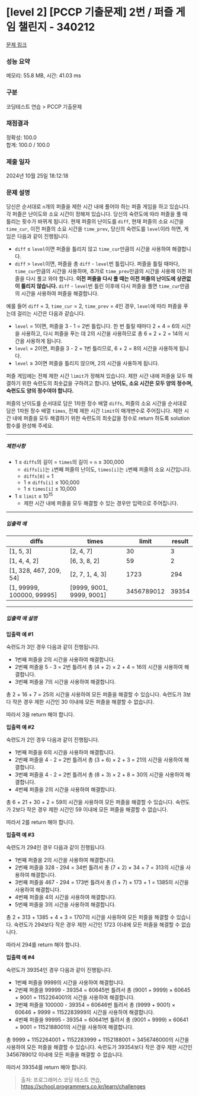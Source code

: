# [level 2] [PCCP 기출문제] 2번 / 퍼즐 게임 챌린지 - 340212 

[문제 링크](https://school.programmers.co.kr/learn/courses/30/lessons/340212?language=javascript) 

### 성능 요약

메모리: 55.8 MB, 시간: 41.03 ms

### 구분

코딩테스트 연습 > PCCP 기출문제

### 채점결과

정확성: 100.0<br/>합계: 100.0 / 100.0

### 제출 일자

2024년 10월 25일 18:12:18

### 문제 설명

<p>당신은 순서대로 <code>n</code>개의 퍼즐을 제한 시간 내에 풀어야 하는 퍼즐 게임을 하고 있습니다. 각 퍼즐은 난이도와 소요 시간이 정해져 있습니다. 당신의 숙련도에 따라 퍼즐을 풀 때 틀리는 횟수가 바뀌게 됩니다. 현재 퍼즐의 난이도를 <code>diff</code>, 현재 퍼즐의 소요 시간을 <code>time_cur</code>, 이전 퍼즐의 소요 시간을 <code>time_prev</code>, 당신의 숙련도를 <code>level</code>이라 하면, 게임은 다음과 같이 진행됩니다.</p>

<ul>
<li><code>diff</code> ≤ <code>level</code>이면 퍼즐을 틀리지 않고 <code>time_cur</code>만큼의 시간을 사용하여 해결합니다.</li>
<li><code>diff</code> &gt; <code>level</code>이면, 퍼즐을 총 <code>diff</code> - <code>level</code>번 틀립니다. 퍼즐을 틀릴 때마다, <code>time_cur</code>만큼의 시간을 사용하며, 추가로 <code>time_prev</code>만큼의 시간을 사용해 이전 퍼즐을 다시 풀고 와야 합니다. <strong>이전 퍼즐을 다시 풀 때는 이전 퍼즐의 난이도에 상관없이 틀리지 않습니다.</strong> <code>diff</code> - <code>level</code>번 틀린 이후에 다시 퍼즐을 풀면 <code>time_cur</code>만큼의 시간을 사용하여 퍼즐을 해결합니다.</li>
</ul>

<p>예를 들어 <code>diff</code> = 3, <code>time_cur</code> = 2, <code>time_prev</code> = 4인 경우, <code>level</code>에 따라 퍼즐을 푸는데 걸리는 시간은 다음과 같습니다.</p>

<ul>
<li><code>level</code> = 1이면, 퍼즐을 3 - 1 = 2번 틀립니다. 한 번 틀릴 때마다 2 + 4 = 6의 시간을 사용하고, 다시 퍼즐을 푸는 데 2의 시간을 사용하므로 총 6 × 2 + 2 = 14의 시간을 사용하게 됩니다.</li>
<li><code>level</code> = 2이면, 퍼즐을 3 - 2 = 1번 틀리므로, 6 + 2 = 8의 시간을 사용하게 됩니다.</li>
<li><code>level</code> ≥ 3이면 퍼즐을 틀리지 않으며, 2의 시간을 사용하게 됩니다.</li>
</ul>

<p>퍼즐 게임에는 전체 제한 시간 <code>limit</code>가 정해져 있습니다. 제한 시간 내에 퍼즐을 모두 해결하기 위한 숙련도의 최솟값을 구하려고 합니다. <strong>난이도, 소요 시간은 모두 양의 정수며, 숙련도도 양의 정수여야 합니다.</strong></p>

<p>퍼즐의 난이도를 순서대로 담은 1차원 정수 배열 <code>diffs</code>, 퍼즐의 소요 시간을 순서대로 담은 1차원 정수 배열 <code>times</code>, 전체 제한 시간 <code>limit</code>이 매개변수로 주어집니다. 제한 시간 내에 퍼즐을 모두 해결하기 위한 숙련도의 최솟값을 정수로 return 하도록 solution 함수를 완성해 주세요.</p>

<hr>

<h5>제한사항</h5>

<ul>
<li>1 ≤ <code>diffs</code>의 길이 = <code>times</code>의 길이 = <code>n</code> ≤ 300,000

<ul>
<li><code>diffs[i]</code>는 <code>i</code>번째 퍼즐의 난이도, <code>times[i]</code>는 <code>i</code>번째 퍼즐의 소요 시간입니다.</li>
<li><code>diffs[0]</code> = 1</li>
<li>1 ≤ <code>diffs[i]</code> ≤ 100,000</li>
<li>1 ≤ <code>times[i]</code> ≤ 10,000</li>
</ul></li>
<li>1 ≤ <code>limit</code> ≤ 10<sup>15</sup>

<ul>
<li>제한 시간 내에 퍼즐을 모두 해결할 수 있는 경우만 입력으로 주어집니다.</li>
</ul></li>
</ul>

<hr>

<h5>입출력 예</h5>
<table class="table">
        <thead><tr>
<th>diffs</th>
<th>times</th>
<th>limit</th>
<th>result</th>
</tr>
</thead>
        <tbody><tr>
<td>[1, 5, 3]</td>
<td>[2, 4, 7]</td>
<td>30</td>
<td>3</td>
</tr>
<tr>
<td>[1, 4, 4, 2]</td>
<td>[6, 3, 8, 2]</td>
<td>59</td>
<td>2</td>
</tr>
<tr>
<td>[1, 328, 467, 209, 54]</td>
<td>[2, 7, 1, 4, 3]</td>
<td>1723</td>
<td>294</td>
</tr>
<tr>
<td>[1, 99999, 100000, 99995]</td>
<td>[9999, 9001, 9999, 9001]</td>
<td>3456789012</td>
<td>39354</td>
</tr>
</tbody>
      </table>
<hr>

<h5>입출력 예 설명</h5>

<p><strong>입출력 예 #1</strong></p>

<p>숙련도가 3인 경우 다음과 같이 진행됩니다.</p>

<ul>
<li>1번째 퍼즐을 2의 시간을 사용하여 해결합니다.</li>
<li>2번째 퍼즐을 5 - 3 = 2번 틀려서 총 (4 + 2) × 2 + 4 = 16의 시간을 사용하여 해결합니다.</li>
<li>3번째 퍼즐을 7의 시간을 사용하여 해결합니다.</li>
</ul>

<p>총 2 + 16 + 7 = 25의 시간을 사용하여 모든 퍼즐을 해결할 수 있습니다. 숙련도가 3보다 작은 경우 제한 시간인 30 이내에 모든 퍼즐을 해결할 수 없습니다.</p>

<p>따라서 3을 return 해야 합니다.</p>

<p><strong>입출력 예 #2</strong></p>

<p>숙련도가 2인 경우 다음과 같이 진행됩니다.</p>

<ul>
<li>1번째 퍼즐을 6의 시간을 사용하여 해결합니다.</li>
<li>2번째 퍼즐을 4 - 2 = 2번 틀려서 총 (3 + 6) × 2 + 3 = 21의 시간을 사용하여 해결합니다.</li>
<li>3번째 퍼즐을 4 - 2 = 2번 틀려서 총 (8 + 3) × 2 + 8 = 30의 시간을 사용하여 해결합니다.</li>
<li>4번째 퍼즐을 2의 시간을 사용하여 해결합니다.</li>
</ul>

<p>총 6 + 21 + 30 + 2 = 59의 시간을 사용하여 모든 퍼즐을 해결할 수 있습니다. 숙련도가 2보다 작은 경우 제한 시간인 59 이내에 모든 퍼즐을 해결할 수 없습니다.</p>

<p>따라서 2를 return 해야 합니다.</p>

<p><strong>입출력 예 #3</strong></p>

<p>숙련도가 294인 경우 다음과 같이 진행됩니다.</p>

<ul>
<li>1번째 퍼즐을 2의 시간을 사용하여 해결합니다.</li>
<li>2번째 퍼즐을 328 - 294 = 34번 틀려서 총 (7 + 2) × 34 + 7 = 313의 시간을 사용하여 해결합니다.</li>
<li>3번째 퍼즐을 467 - 294 = 173번 틀려서 총 (1 + 7) × 173 + 1 = 1385의 시간을 사용하여 해결합니다.</li>
<li>4번째 퍼즐을 4의 시간을 사용하여 해결합니다.</li>
<li>5번째 퍼즐을 3의 시간을 사용하여 해결합니다.</li>
</ul>

<p>총 2 + 313 + 1385 + 4 + 3 = 1707의 시간을 사용하여 모든 퍼즐을 해결할 수 있습니다. 숙련도가 294보다 작은 경우 제한 시간인 1723 이내에 모든 퍼즐을 해결할 수 없습니다.</p>

<p>따라서 294를 return 해야 합니다.</p>

<p><strong>입출력 예 #4</strong></p>

<p>숙련도가 39354인 경우 다음과 같이 진행됩니다.</p>

<ul>
<li>1번째 퍼즐을 9999의 시간을 사용하여 해결합니다.</li>
<li>2번째 퍼즐을 99999 - 39354 = 60645번 틀려서 총 (9001 + 9999) × 60645 + 9001 = 1152264001의 시간을 사용하여 해결합니다.</li>
<li>3번째 퍼즐을 100000 - 39354 = 60646번 틀려서 총 (9999 + 9001) × 60646 + 9999 = 1152283999의 시간을 사용하여 해결합니다.</li>
<li>4번째 퍼즐을 99995 - 39354 = 60641번 틀려서 총 (9001 + 9999) × 60641 + 9001 = 1152188001의 시간을 사용하여 해결합니다.</li>
</ul>

<p>총 9999 + 1152264001 + 1152283999 + 1152188001 = 3456746000의 시간을 사용하여 모든 퍼즐을 해결할 수 있습니다. 숙련도가 39354보다 작은 경우 제한 시간인 3456789012 이내에 모든 퍼즐을 해결할 수 없습니다.</p>

<p>따라서 39354를 return 해야 합니다.</p>


> 출처: 프로그래머스 코딩 테스트 연습, https://school.programmers.co.kr/learn/challenges